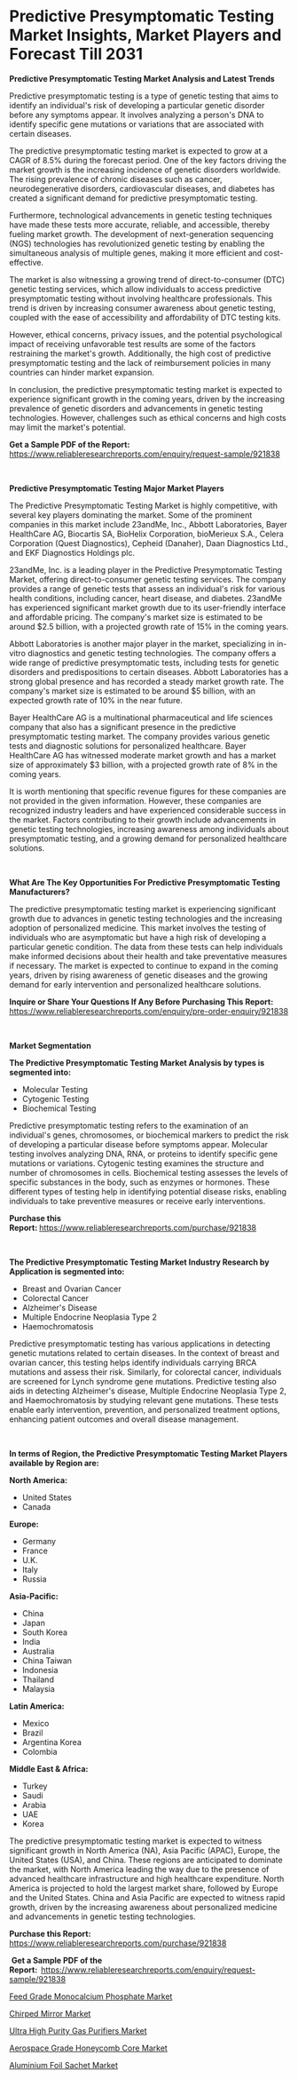 <p><h1>Predictive Presymptomatic Testing Market Insights, Market Players and Forecast Till 2031</h1></p><p><strong>Predictive Presymptomatic Testing Market Analysis and Latest Trends</strong></p>
<p><p>Predictive presymptomatic testing is a type of genetic testing that aims to identify an individual's risk of developing a particular genetic disorder before any symptoms appear. It involves analyzing a person's DNA to identify specific gene mutations or variations that are associated with certain diseases.</p><p>The predictive presymptomatic testing market is expected to grow at a CAGR of 8.5% during the forecast period. One of the key factors driving the market growth is the increasing incidence of genetic disorders worldwide. The rising prevalence of chronic diseases such as cancer, neurodegenerative disorders, cardiovascular diseases, and diabetes has created a significant demand for predictive presymptomatic testing.</p><p>Furthermore, technological advancements in genetic testing techniques have made these tests more accurate, reliable, and accessible, thereby fueling market growth. The development of next-generation sequencing (NGS) technologies has revolutionized genetic testing by enabling the simultaneous analysis of multiple genes, making it more efficient and cost-effective.</p><p>The market is also witnessing a growing trend of direct-to-consumer (DTC) genetic testing services, which allow individuals to access predictive presymptomatic testing without involving healthcare professionals. This trend is driven by increasing consumer awareness about genetic testing, coupled with the ease of accessibility and affordability of DTC testing kits.</p><p>However, ethical concerns, privacy issues, and the potential psychological impact of receiving unfavorable test results are some of the factors restraining the market's growth. Additionally, the high cost of predictive presymptomatic testing and the lack of reimbursement policies in many countries can hinder market expansion.</p><p>In conclusion, the predictive presymptomatic testing market is expected to experience significant growth in the coming years, driven by the increasing prevalence of genetic disorders and advancements in genetic testing technologies. However, challenges such as ethical concerns and high costs may limit the market's potential.</p></p>
<p><strong>Get a Sample PDF of the Report:&nbsp;</strong> <a href="https://www.reliableresearchreports.com/enquiry/request-sample/921838">https://www.reliableresearchreports.com/enquiry/request-sample/921838</a></p>
<p>&nbsp;</p>
<p><strong>Predictive Presymptomatic Testing Major Market Players</strong></p>
<p><p>The Predictive Presymptomatic Testing Market is highly competitive, with several key players dominating the market. Some of the prominent companies in this market include 23andMe, Inc., Abbott Laboratories, Bayer HealthCare AG, Biocartis SA, BioHelix Corporation, bioMerieux S.A., Celera Corporation (Quest Diagnostics), Cepheid (Danaher), Daan Diagnostics Ltd., and EKF Diagnostics Holdings plc.</p><p>23andMe, Inc. is a leading player in the Predictive Presymptomatic Testing Market, offering direct-to-consumer genetic testing services. The company provides a range of genetic tests that assess an individual's risk for various health conditions, including cancer, heart disease, and diabetes. 23andMe has experienced significant market growth due to its user-friendly interface and affordable pricing. The company's market size is estimated to be around $2.5 billion, with a projected growth rate of 15% in the coming years.</p><p>Abbott Laboratories is another major player in the market, specializing in in-vitro diagnostics and genetic testing technologies. The company offers a wide range of predictive presymptomatic tests, including tests for genetic disorders and predispositions to certain diseases. Abbott Laboratories has a strong global presence and has recorded a steady market growth rate. The company's market size is estimated to be around $5 billion, with an expected growth rate of 10% in the near future.</p><p>Bayer HealthCare AG is a multinational pharmaceutical and life sciences company that also has a significant presence in the predictive presymptomatic testing market. The company provides various genetic tests and diagnostic solutions for personalized healthcare. Bayer HealthCare AG has witnessed moderate market growth and has a market size of approximately $3 billion, with a projected growth rate of 8% in the coming years.</p><p>It is worth mentioning that specific revenue figures for these companies are not provided in the given information. However, these companies are recognized industry leaders and have experienced considerable success in the market. Factors contributing to their growth include advancements in genetic testing technologies, increasing awareness among individuals about presymptomatic testing, and a growing demand for personalized healthcare solutions.</p></p>
<p>&nbsp;</p>
<p><strong>What Are The Key Opportunities For Predictive Presymptomatic Testing Manufacturers?</strong></p>
<p><p>The predictive presymptomatic testing market is experiencing significant growth due to advances in genetic testing technologies and the increasing adoption of personalized medicine. This market involves the testing of individuals who are asymptomatic but have a high risk of developing a particular genetic condition. The data from these tests can help individuals make informed decisions about their health and take preventative measures if necessary. The market is expected to continue to expand in the coming years, driven by rising awareness of genetic diseases and the growing demand for early intervention and personalized healthcare solutions.</p></p>
<p><strong>Inquire or Share Your Questions If Any Before Purchasing This Report:</strong> <a href="https://www.reliableresearchreports.com/enquiry/pre-order-enquiry/921838">https://www.reliableresearchreports.com/enquiry/pre-order-enquiry/921838</a></p>
<p>&nbsp;</p>
<p><strong>Market Segmentation</strong></p>
<p><strong>The Predictive Presymptomatic Testing Market Analysis by types is segmented into:</strong></p>
<p><ul><li>Molecular Testing</li><li>Cytogenic Testing</li><li>Biochemical Testing</li></ul></p>
<p><p>Predictive presymptomatic testing refers to the examination of an individual's genes, chromosomes, or biochemical markers to predict the risk of developing a particular disease before symptoms appear. Molecular testing involves analyzing DNA, RNA, or proteins to identify specific gene mutations or variations. Cytogenic testing examines the structure and number of chromosomes in cells. Biochemical testing assesses the levels of specific substances in the body, such as enzymes or hormones. These different types of testing help in identifying potential disease risks, enabling individuals to take preventive measures or receive early interventions.</p></p>
<p><strong>Purchase this Report:&nbsp;</strong><a href="https://www.reliableresearchreports.com/purchase/921838">https://www.reliableresearchreports.com/purchase/921838</a></p>
<p>&nbsp;</p>
<p><strong>The Predictive Presymptomatic Testing Market Industry Research by Application is segmented into:</strong></p>
<p><ul><li>Breast and Ovarian Cancer</li><li>Colorectal Cancer</li><li>Alzheimer's Disease</li><li>Multiple Endocrine Neoplasia Type 2</li><li>Haemochromatosis</li></ul></p>
<p><p>Predictive presymptomatic testing has various applications in detecting genetic mutations related to certain diseases. In the context of breast and ovarian cancer, this testing helps identify individuals carrying BRCA mutations and assess their risk. Similarly, for colorectal cancer, individuals are screened for Lynch syndrome gene mutations. Predictive testing also aids in detecting Alzheimer's disease, Multiple Endocrine Neoplasia Type 2, and Haemochromatosis by studying relevant gene mutations. These tests enable early intervention, prevention, and personalized treatment options, enhancing patient outcomes and overall disease management.</p></p>
<p>&nbsp;</p>
<p><strong>In terms of Region, the Predictive Presymptomatic Testing Market Players available by Region are:</strong></p>
<p>
    <p> <strong> North America: </strong>
        <ul>
            <li>United States</li>
            <li>Canada</li>
        </ul>
        </p> 
    <p> <strong> Europe: </strong>
        <ul>
            <li>Germany</li>
            <li>France</li>
            <li>U.K.</li>
            <li>Italy</li>
            <li>Russia</li>
        </ul>
        </p> 
    <p> <strong> Asia-Pacific: </strong>
        <ul>
            <li>China</li>
            <li>Japan</li>
            <li>South Korea</li>
            <li>India</li>
            <li>Australia</li>
            <li>China Taiwan</li>
            <li>Indonesia</li>
            <li>Thailand</li>
            <li>Malaysia</li>
        </ul>
        </p> 
    <p> <strong> Latin America: </strong>
        <ul>
            <li>Mexico</li>
            <li>Brazil</li>
            <li>Argentina Korea</li>
            <li>Colombia</li>
        </ul>
        </p> 
    <p> <strong> Middle East & Africa: </strong>
        <ul>
            <li>Turkey</li>
            <li>Saudi</li>
            <li>Arabia</li>
            <li>UAE</li>
            <li>Korea</li>
        </ul>
    </p>
    </p>
<p><p>The predictive presymptomatic testing market is expected to witness significant growth in North America (NA), Asia Pacific (APAC), Europe, the United States (USA), and China. These regions are anticipated to dominate the market, with North America leading the way due to the presence of advanced healthcare infrastructure and high healthcare expenditure. North America is projected to hold the largest market share, followed by Europe and the United States. China and Asia Pacific are expected to witness rapid growth, driven by the increasing awareness about personalized medicine and advancements in genetic testing technologies.</p></p>
<p><strong>Purchase this Report: </strong><a href="https://www.reliableresearchreports.com/purchase/921838">https://www.reliableresearchreports.com/purchase/921838</a></p>
<p>&nbsp;<strong>Get a Sample PDF of the Report:&nbsp;&nbsp;</strong><a href="https://www.reliableresearchreports.com/enquiry/request-sample/921838">https://www.reliableresearchreports.com/enquiry/request-sample/921838</a></p>
<p><strong></strong></p>
<p><p><a href="https://medium.com/@rubencarter5756/feed-grade-monocalcium-phosphate-market-trends-and-market-analysis-forecasted-for-period-2024-2031-3c729c441438">Feed Grade Monocalcium Phosphate Market</a></p><p><a href="https://www.linkedin.com/pulse/chirped-mirror-market-challenges-opportunities-growth-drivers-tlvue?trackingId=ClXKm%2FQnRMGw8qm8zzXHow%3D%3D">Chirped Mirror Market</a></p><p><a href="https://medium.com/@rubencarter5756/decoding-ultra-high-purity-gas-purifiers-market-metrics-market-share-trends-and-growth-patterns-0ab87d3f8a9a">Ultra High Purity Gas Purifiers Market</a></p><p><a href="https://medium.com/@rubencarter5756/aerospace-grade-honeycomb-core-market-the-key-to-successful-business-strategy-forecast-till-2031-154b290429e5">Aerospace Grade Honeycomb Core Market</a></p><p><a href="https://medium.com/@rubencarter5756/aluminium-foil-sachet-market-size-reveals-the-best-marketing-channels-in-global-industry-0d0d08f957d3">Aluminium Foil Sachet Market</a></p></p>
